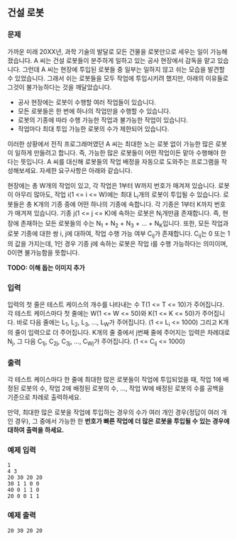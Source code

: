 
## 건설 로봇

### 문제

가까운 미래 20XX년, 과학 기술의 발달로 모든 건물을 로봇만으로 세우는 일이 가능해졌습니다. A 씨는 건설 로봇들이 분주하게 일하고 있는 공사 현장에서 감독을 맡고 있습니다. 그런데 A 씨는 현장에 투입된 로봇들 중 일부는 일하지 않고 쉬는 모습을 발견할 수 있었습니다. 그래서 쉬는 로봇들을 모두 작업에 투입시키려 했지만, 아래의 이유들로 그것이 불가능하다는 것을 깨달았습니다.

- 공사 현장에는 로봇이 수행할 여러 작업들이 있습니다.
- 모든 로봇들은 한 번에 하나의 작업만을 수행할 수 있습니다.
- 로봇의 기종에 따라 수행 가능한 작업과 불가능한 작업이 있습니다.
- 작업마다 최대 투입 가능한 로봇의 수가 제한되어 있습니다.

이러한 상황에서 전직 프로그래머였던 A 씨는 최대한 노는 로봇 없이 가능한 많은 로봇이 일하게 만들려고 합니다. 즉, 가능한 많은 로봇들이 어떤 작업이든 맡아 수행해야 한다는 뜻입니다. A 씨를 대신해 로봇들의 작업 배정을 자동으로 도와주는 프로그램을 작성해보세요. 자세한 요구사항은 아래와 같습니다.

현장에는 총 W개의 작업이 있고, 각 작업은 1부터 W까지 번호가 매겨져 있습니다. 로봇이 아무리 많아도, 작업 i(1 <= i <= W)에는 최대 L<sub>i</sub>개의 로봇이 투입될 수 있습니다. 로봇들은 총 K개의 기종 중에 어떤 하나의 기종에 속합니다. 각 기종은 1부터 K까지 번호가 매겨져 있습니다. 기종 j(1 <= j <= K)에 속하는 로봇은 N<sub>j</sub>개만큼 존재합니다. 즉, 현장에 존재하는 모든 로봇들의 수는 N<sub>1</sub> + N<sub>2</sub> + N<sub>3</sub> + ... + N<sub>K</sub>입니다. 또한, 모든 작업과 로봇 기종에 대한 쌍 i, j에 대하여, 작업 수행 가능 여부 C<sub>ij</sub>가 존재합니다. C<sub>ij</sub>는 0 또는 1의 값을 가지는데, 1인 경우 기종 j에 속하는 로봇은 작업 i를 수행 가능하다는 의미이며, 0이면 불가능함을 뜻합니다.

**TODO: 이해 돕는 이미지 추가**

### 입력

입력의 첫 줄은 테스트 케이스의 개수를 나타내는 수 T(1 <= T <= 10)가 주어집니다. 각 테스트 케이스마다 첫 줄에는 W(1 <= W <= 50)와 K(1 <= K <= 50)가 주어집니다. 바로 다음 줄에는  L<sub>1</sub>, L<sub>2</sub>, L<sub>3</sub>, ..., L<sub>W</sub>가 주어집니다. (1 <= L<sub>i</sub> <= 1000) 그리고 K개의 줄이 입력으로 더 주어집니다. K개의 줄 중에서 j번째 줄에 주어지는 입력은 차례대로 N<sub>j</sub>, 그 다음 C<sub>1j</sub>, C<sub>2j</sub>, C<sub>3j</sub>, ..., C<sub>Wj</sub>가 주어집니다. (1 <= C<sub>ij</sub> <= 1000)

### 출력

각 테스트 케이스마다 한 줄에 최대한 많은 로봇들이 작업에 투입되었을 때, 작업 1에 배정된 로봇의 수, 작업 2에 배정된 로봇의 수, ..., 작업 W에 배정된 로봇의 수를 공백을 기준으로 차례로 출력하세요.

만약, 최대한 많은 로봇을 작업에 투입하는 경우의 수가 여러 개인 경우(정답이 여러 개인 경우), 그 중에서 가능한 한 **번호가 빠른 작업에 더 많은 로봇을 투입될 수 있는 경우에 대하여 출력을 하세요.**

### 예제 입력

```
1
4 3
20 30 20 20
30 1 1 0 0
40 0 1 1 0
20 0 0 1 1
```

### 예제 출력

```
20 30 20 20
```
